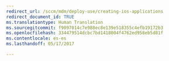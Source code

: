 ```yaml
---
redirect_url: /sccm/mdm/deploy-use/creating-ios-applications
redirect_document_id: TRUE
ms.translationtype: Human Translation
ms.sourcegitcommit: f9097014c7e988ec8e139e518355c4efb19172b3
ms.openlocfilehash: 334479514dcbc7bd1418004f4762ed958eb5d81f
ms.contentlocale: es-es
ms.lasthandoff: 05/17/2017

---
```


